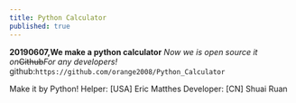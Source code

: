 ```yaml
---
title: Python Calculator
published: true
---
```


**20190607,We make a python calculator**
_Now we is open source it on_~~Github~~_For any developers!_
github:`https://github.com/orange2008/Python_Calculator`

Make it by Python!
Helper: [USA] Eric Matthes
Developer: [CN] Shuai Ruan
